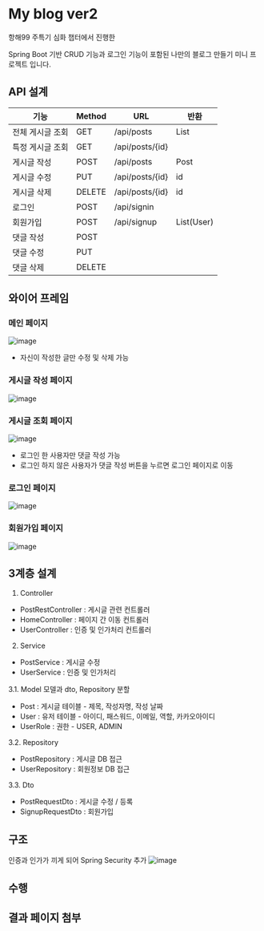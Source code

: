 # My blog ver2

항해99 주특기 심화 챕터에서 진행한

Spring Boot 기반 CRUD 기능과 로그인 기능이 포함된 나만의 블로그 만들기 미니 프로젝트 입니다.

## API 설계

| 기능             | Method | URL             | 반환       |
| ---------------- | ------ | --------------- | ---------- |
| 전체 게시글 조회 | GET    | /api/posts      | List<Post> |
| 특정 게시글 조회 | GET    | /api/posts/{id} |      |
| 게시글 작성    | POST   | /api/posts      |  Post     |
| 게시글 수정    | PUT    | /api/posts/{id} | id         |
| 게시글 삭제    | DELETE | /api/posts/{id} | id         |
| 로그인        | POST   | /api/signin |  |
| 회원가입       | POST   | /api/signup | List(User) |
| 댓글 작성      | POST   |  |         |
| 댓글 수정      | PUT    |  |         |
| 댓글 삭제      | DELETE |  |         |
  
  

## 와이어 프레임
### 메인 페이지
![image](https://user-images.githubusercontent.com/53491653/112813857-a23a2080-90b9-11eb-999c-13e47744d528.png)
* 자신이 작성한 글만 수정 및 삭제 가능
### 게시글 작성 페이지
![image](https://user-images.githubusercontent.com/53491653/112813956-bda52b80-90b9-11eb-8438-0fad1a42d153.png)
### 게시글 조회 페이지
![image](https://user-images.githubusercontent.com/53491653/112814018-cf86ce80-90b9-11eb-82f2-bf39fe9435b8.png)
* 로그인 한 사용자만 댓글 작성 가능
* 로그인 하지 않은 사용자가 댓글 작성 버튼을 누르면 로그인 페이지로 이동
### 로그인 페이지
![image](https://user-images.githubusercontent.com/53491653/112814264-1379d380-90ba-11eb-892a-7b4df8c1ec00.png)

### 회원가입 페이지
![image](https://user-images.githubusercontent.com/53491653/112814292-1c6aa500-90ba-11eb-9a5a-c7b43fdcf283.png)


## 3계층 설계
1. Controller
* PostRestController : 게시글 관련 컨트롤러
* HomeController : 페이지 간 이동 컨트롤러
* UserController : 인증 및 인가처리 컨트롤러

2. Service
* PostService : 게시글 수정
* UserService : 인증 및 인가처리

3.1. Model
모델과 dto, Repository 분할
* Post : 게시글 테이블 - 제목, 작성자명, 작성 날짜
* User : 유저 테이블 - 아이디, 패스워드, 이메일, 역할, 카카오아이디
* UserRole : 권한 - USER, ADMIN

3.2. Repository
* PostRepository : 게시글 DB 접근
* UserRepository : 회원정보 DB 접근

3.3. Dto
* PostRequestDto : 게시글 수정 / 등록
* SignupRequestDto : 회원가입


## 구조
인증과 인가가 끼게 되어 Spring Security 추가
![image](https://user-images.githubusercontent.com/53491653/112817336-483b5a00-90bd-11eb-8dd3-bfb2be91c372.png)

## 수행

## 결과 페이지 첨부

